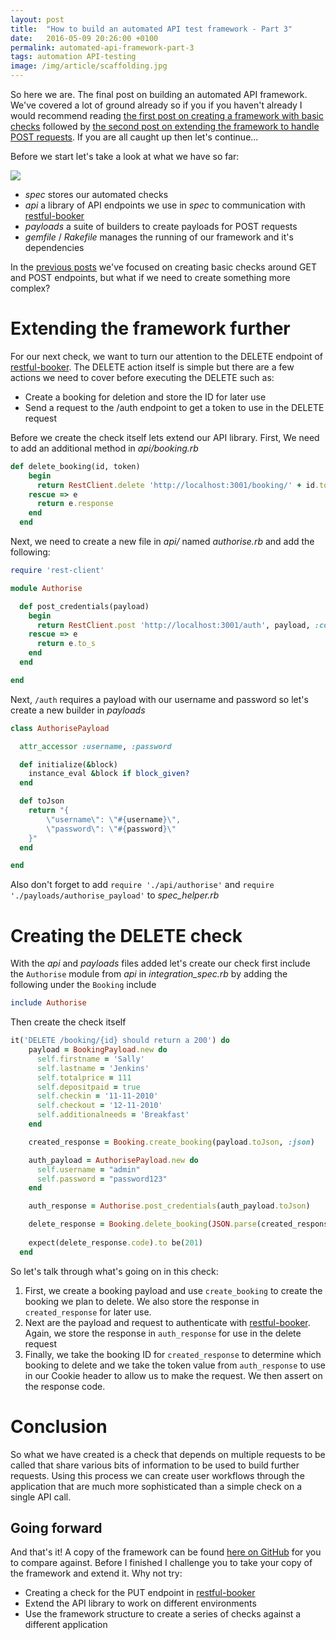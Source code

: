 ```yaml
---
layout: post
title:  "How to build an automated API test framework - Part 3"
date:   2016-05-09 20:26:00 +0100
permalink: automated-api-framework-part-3
tags: automation API-testing
image: /img/article/scaffolding.jpg
---
```


So here we are.  The final post on building an automated API framework.  We've covered a lot of ground already so if you if you haven't already I would recommend reading [the first post on creating a framework with basic checks](http://www.mwtestconsultancy.co.uk/automated-api-framework-part-1) followed by [the second post on extending the framework to handle POST requests](http://www.mwtestconsultancy.co.uk/automated-api-framework-part-2).  If you are all caught up then let's continue...

Before we start let's take a look at what we have so far:

![](/wp-content/uploads/2016/05/file-structure-itp2.png)

* _spec_ stores our automated checks
* _api_ a library of API endpoints we use in _spec_ to communication with [restful-booker](https://github.com/mwinteringham/restful-booker)
* _payloads_ a suite of builders to create payloads for POST requests 
* _gemfile_ / _Rakefile_ manages the running of our framework and it's dependencies
 
In the [previous posts](http://www.mwtestconsultancy.co.uk/category/api-web-service-testing/) we've focused on creating basic checks around GET and POST endpoints, but what if we need to create something more complex?

# Extending the framework further
For our next check, we want to turn our attention to the DELETE endpoint of [restful-booker](https://github.com/mwinteringham/restful-booker).  The DELETE action itself is simple but there are a few actions we need to cover before executing the DELETE such as:

* Create a booking for deletion and store the ID for later use
* Send a request to the /auth endpoint to get a token to use in the DELETE request

Before we create the check itself lets extend our API library.  First, We need to add an additional method in _api/booking.rb_ 

```ruby
def delete_booking(id, token)
    begin
      return RestClient.delete 'http://localhost:3001/booking/' + id.to_s, :cookie => 'token=' + token
    rescue => e
      return e.response
    end
  end
```

Next, we need to create a new file in _api/_ named _authorise.rb_ and add the following:

```ruby
require 'rest-client'

module Authorise

  def post_credentials(payload)
    begin
      return RestClient.post 'http://localhost:3001/auth', payload, :content_type => :json
    rescue => e
      return e.to_s
    end
  end

end
```

Next, ```/auth``` requires a payload with our username and password so let's create a new builder in _payloads_

```ruby
class AuthorisePayload

  attr_accessor :username, :password

  def initialize(&block)
    instance_eval &block if block_given?
  end

  def toJson
    return "{
        \"username\": \"#{username}\",
        \"password\": \"#{password}\"
    }"
  end

end
```
Also don't forget to add ```require './api/authorise'``` and ```require './payloads/authorise_payload'``` to _spec_helper.rb_

# Creating the DELETE check

With the _api_ and _payloads_ files added let's create our check first include the ```Authorise``` module from _api_ in _integration_spec.rb_ by adding the following under the ```Booking``` include

```ruby
include Authorise
```

Then create the check itself

```ruby
it('DELETE /booking/{id} should return a 200') do
    payload = BookingPayload.new do
      self.firstname = 'Sally'
      self.lastname = 'Jenkins'
      self.totalprice = 111
      self.depositpaid = true
      self.checkin = '11-11-2010'
      self.checkout = '12-11-2010'
      self.additionalneeds = 'Breakfast'
    end

    created_response = Booking.create_booking(payload.toJson, :json)

    auth_payload = AuthorisePayload.new do
      self.username = "admin"
      self.password = "password123"
    end

    auth_response = Authorise.post_credentials(auth_payload.toJson)

    delete_response = Booking.delete_booking(JSON.parse(created_response.body)["bookingid"].to_i, JSON.parse(auth_response.body)["token"])
    
    expect(delete_response.code).to be(201)
  end
```

So let's talk through what's going on in this check:
1. First, we create a booking payload and use ```create_booking``` to create the booking we plan to delete.  We also store the response in ```created_response``` for later use.
2. Next are the payload and request to authenticate with [restful-booker](https://github.com/mwinteringham/restful-booker).  Again, we store the response in ```auth_response``` for use in the delete request
3. Finally, we take the booking ID for ```created_response``` to determine which booking to delete and we take the token value from ```auth_response``` to use in our Cookie header to allow us to make the request.  We then assert on the response code.

# Conclusion

So what we have created is a check that depends on multiple requests to be called that share various bits of information to be used to build further requests.  Using this process we can create user workflows through the application that are much more sophisticated than a simple check on a single API call.

## Going forward

And that's it! A copy of the framework can be found [here on GitHub](https://github.com/mwinteringham/api-framework) for you to compare against.  Before I finished I challenge you to take your copy of the framework and extend it.  Why not try:
* Creating a check for the PUT endpoint in [restful-booker](https://github.com/mwinteringham/restful-booker)
* Extend the API library to work on different environments
* Use the framework structure to create a series of checks against a different application